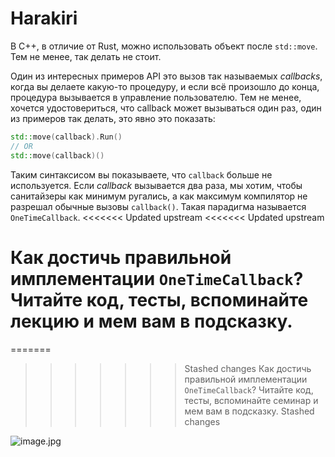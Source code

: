 # Harakiri

В C++, в отличие от Rust, можно использовать объект после `std::move`. Тем не менее, так делать не стоит.

Один из интересных примеров API это вызов так называемых _callbacks_, когда вы делаете какую-то процедуру, и если всё произошло до конца, процедура вызывается в управление пользователю. Тем не менее, хочется удостовериться, что callback
может вызываться один раз, один из примеров так делать, это явно это показать:

```cpp
std::move(callback).Run()
// OR
std::move(callback)()
```

Таким синтаксисом вы показываете, что `callback` больше не используется. Если _callback_ вызывается два раза, мы хотим, чтобы
санитайзеры как минимум ругались, а как максимум компилятор не разрешал обычные вызовы `callback()`. Такая парадигма называется `OneTimeCallback`.
<<<<<<< Updated upstream
<<<<<<< Updated upstream

Как достичь правильной имплементации `OneTimeCallback`? Читайте код, тесты, вспоминайте лекцию и мем вам в подсказку.
=======
=======
>>>>>>> Stashed changes
Как достичь правильной имплементации `OneTimeCallback`? Читайте код, тесты, вспоминайте семинар и мем вам в подсказку.
>>>>>>> Stashed changes

![image.jpg](https://s.keepmeme.com/files/en_posts/20201223/delete-this-mark-zuckerberg-holding-gun-meme.jpg)
